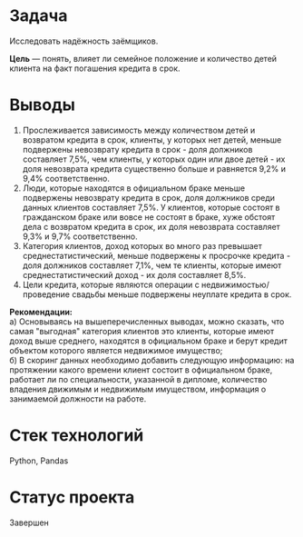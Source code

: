 # Задача
Исследовать надёжность заёмщиков.

**Цель** — понять, влияет ли семейное положение и количество детей клиента на факт погашения кредита в срок.

# Выводы
1. Прослеживается зависимость между количеством детей и возвратом кредита в срок, клиенты, у которых нет детей, меньше подвержены невозврату кредита в срок - доля должников составляет 7,5%, чем клиенты, у которых один или двое детей - их доля невозврата кредита существенно больше и равняется 9,2% и 9,4% соответственно. 
2. Люди, которые находятся в официальном браке меньше подвержены невозврату кредита в срок, доля должников среди данных клиентов составляет 7,5%. У клиентов, которые состоят в гражданском браке или вовсе не состоят в браке, хуже обстоят дела с возвратом кредита в срок, их доля невозврата составляет 9,3% и 9,7% соответственно.
3. Категория клиентов, доход которых во много раз превышает среднестатистический, меньше подвержены к просрочке кредита - доля должников составляет 7,1%, чем те клиенты, которые имеют среднестатистический доход - их доля составляет 8,5%.
4. Цели кредита, которые являются операции с недвижимостью/проведение свадьбы меньше подвержены неуплате кредита в срок.
   
**Рекомендации:**<br>
а) Основываясь на вышеперечисленных выводах, можно сказать, что самая "выгодная" категория клиентов это клиенты, которые имеют доход выше среднего, находятся в официальном браке и берут кредит объектом которого является недвижимое имущество;<br>
б) В скоринг данных необходимо добавить следующую информацию: на протяжении какого времени клиент состоит в официальном браке, работает ли по специальности, указанной в дипломе, количество владения движимым и недвижимым имуществом, информация о занимаемой должности на работе.

# Стек технологий
Python, Pandas

# Статус проекта
Завершен
